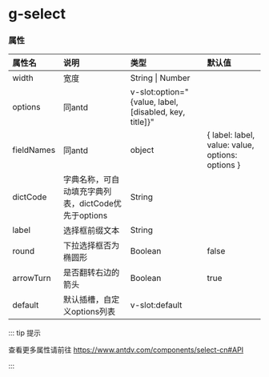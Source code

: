 # g-select

### 属性

| 属性名          | 说明                 | 类型                 | 默认值                 |
| :-------------- | :------------------- | :------------------- | :------------------- |
| width         | 宽度            | String \| Number      |             |
| options         | 同antd        | v-slot:option="{value, label, [disabled, key, title]}"  |             |
| fieldNames      | 同antd        | object      | \{ label: label, value: value, options: options \}  |
| dictCode         | 字典名称，可自动填充字典列表，dictCode优先于options            | String      |             |
| label         | 选择框前缀文本            | String      |             |
| round         | 下拉选择框否为椭圆形            | Boolean      | false            |
| arrowTurn         | 是否翻转右边的箭头            | Boolean      |  true          |
| default         | 默认插槽，自定义options列表    | v-slot:default      |            |

::: tip 提示

查看更多属性请前往 https://www.antdv.com/components/select-cn#API

:::